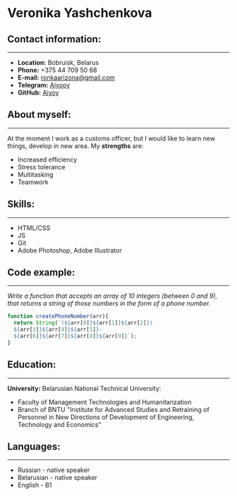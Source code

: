 # Veronika Yashchenkova

## Contact information:
_____

* **Location:** Bobruisk, Belarus
* **Phone:** +375 44 709 50 68
* **E-mail:** ronkaarizona@gmail.com
* **Telegram:** [Aiyooy](https://t.me/Aiyooy)
* **GitHub:** [Aiyoy](https://github.com/Aiyoy)

## About myself:
_____
At the moment I work as a customs officer, but I would like to learn new things, develop in new area. My **strengths** are:
* Increased efficiency
* Stress tolerance
* Multitasking
* Teamwork

## Skills:
_____
* HTML/CSS
* JS
* Git 
* Adobe Photoshop, Adobe Illustrator

## Code example:
_____

*Write a function that accepts an array of 10 integers (between 0 and 9), that returns a string of those numbers in the form of a phone number.*

```javascript
function createPhoneNumber(arr){
  return String(`(${arr[0]}${arr[1]}${arr[2]}) 
  ${arr[3]}${arr[4]}${arr[5]}-
  ${arr[6]}${arr[7]}${arr[8]}${arr[9]}`);
}
```

## Education:
_____
**University:** Belarusian National Technical University: 
   * Faculty of Management Technologies and Humanitarization
   * Branch of BNTU "Institute for Advanced Studies and Retraining of Personnel in New Directions of Development of Engineering, Technology and Economics"


## Languages:
_____
* Russian - native speaker
* Belarusian - native speaker
* English - B1